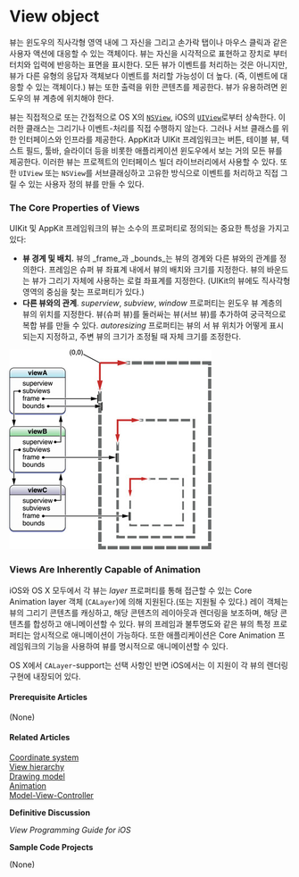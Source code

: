# View object

뷰는 윈도우의 직사각형 영역 내에 그 자신을 그리고 손가락 탭이나 마우스 클릭과 같은 사용자 액션에 대응할 수 있는 객체이다. 뷰는 자신을 시각적으로 표현하고 장치로 부터 터치와 입력에 반응하는 표면을 표시한다. 모든 뷰가 이벤트를 처리하는 것은 아니지만, 뷰가 다른 유형의 응답자 객체보다 이벤트를 처리할 가능성이 더 높다. \(즉, 이벤트에 대응할 수 있는 객체이다.\) 뷰는 또한 출력을 위한 콘텐츠를 제공한다. 뷰가 유용하려면 윈도우의 뷰 계층에 위치해야 한다.

뷰는 직접적으로 또는 간접적으로 OS X의 [`NSView`](https://developer.apple.com/documentation/appkit/nsview), iOS의 [`UIView`](https://developer.apple.com/documentation/uikit/uiview)로부터 상속한다. 이러한 클래스는 그리기나 이벤트-처리를 직접 수행하지 않는다. 그러나 서브 클래스를 위한 인터페이스와 인프라를 제공한다. AppKit과 UIKit 프레임워크는 버튼, 테이블 뷰, 텍스트 필드, 툴바, 슬라이더 등을 비롯한 애플리케이션 윈도우에서 보는 거의 모든 뷰를 제공한다. 이러한 뷰는 프로젝트의 인터페이스 빌더 라이브러리에서 사용할 수 있다. 또한 `UIView` 또는 `NSView`를 서브클래싱하고 고유한 방식으로 이벤트를 처리하고 직접 그릴 수 있는 사용자 정의 뷰를 만들 수 있다.

### The Core Properties of Views

UIKit 및 AppKit 프레임워크의 뷰는 소수의 프로퍼티로 정의되는 중요한 특성을 가지고 있다:

* **뷰 경계 및 배치.** 뷰의 _frame_과 _bounds_는 뷰의 경계와 다른 뷰와의 관계를 정의한다. 프레임은 슈퍼 뷰 좌표계 내에서 뷰의 배치와 크기를 지정한다. 뷰의 바운드는 뷰가 그리기 자체에 사용하는 로컬 좌표계를 지정한다. \(UIKit의 뷰에도 직사각형 영역의 중심을 찾는 프로퍼티가 있다.\)
* **다른 뷰와의 관계**. _superview_, _subview_, _window_  프로퍼티는 윈도우 뷰 계층의 뷰의 위치를 지정한다. 뷰\(슈퍼 뷰\)를 둘러싸는 뷰\(서브 뷰\)를 추가하여 궁극적으로 복합 뷰를 만들 수 있다. _autoresizing_ 프로퍼티는 뷰의 서 뷰 위치가 어떻게 표시되는지 지정하고, 주변 뷰의 크기가 조정될 때 자체 크기를 조정한다.

![](../../.gitbook/assets/view_properties.jpg)

### Views Are Inherently Capable of Animation

iOS와 OS X 모두에서 각 뷰는 _layer_ 프로퍼티를 통해 접근할 수 있는 Core Animation layer 객체 \(`CALayer`\)에 의해 지원된다.\(또는 지원될 수 있다.\) 레이 객체는 뷰의 그리기 콘텐츠를 캐싱하고, 해당 콘텐츠의 레이아웃과 렌더링을 보조하며, 해당 콘텐츠를 합성하고 애니메이션할 수 있다. 뷰의 프레임과 불투명도와 같은 뷰의 특정 프로퍼티는 암시적으로 애니메이션이 가능하다. 또한 애플리케이션은 Core Animation 프레임워크의 기능을 사용하여 뷰를 명시적으로 애니메이션할 수 있다.

OS X에서 `CALayer`-support는 선택 사항인 반면 iOS에서는 이 지원이 각 뷰의 렌더링 구현에 내장되어 있다.

#### Prerequisite Articles

\(None\)

#### Related Articles

[Coordinate system](https://developer.apple.com/library/archive/documentation/General/Conceptual/Devpedia-CocoaApp/CoordinateSystem.html#//apple_ref/doc/uid/TP40009071-CH8-SW1)  
[View hierarchy](https://developer.apple.com/library/archive/documentation/General/Conceptual/Devpedia-CocoaApp/View%20Hierarchy.html#//apple_ref/doc/uid/TP40009071-CH2-SW1)  
[Drawing model](https://developer.apple.com/library/archive/documentation/General/Conceptual/Devpedia-CocoaApp/DrawingModel.html#//apple_ref/doc/uid/TP40009071-CH9-SW1)  
[Animation](https://developer.apple.com/library/archive/documentation/General/Conceptual/Devpedia-CocoaApp/Animation.html#//apple_ref/doc/uid/TP40009071-CH11-SW1)  
[Model-View-Controller](https://developer.apple.com/library/archive/documentation/General/Conceptual/DevPedia-CocoaCore/MVC.html#//apple_ref/doc/uid/TP40008195-CH32)

**Definitive Discussion**

_View Programming Guide for iOS_

**Sample Code Projects**

\(None\)

